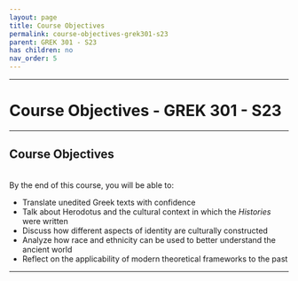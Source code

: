 ```yaml
---
layout: page
title: Course Objectives
permalink: course-objectives-grek301-s23
parent: GREK 301 - S23
has children: no
nav_order: 5
---
```

***

# Course Objectives - GREK 301 - S23

***

## Course Objectives
&nbsp;  
By the end of this course, you will be able to:

- Translate unedited Greek texts with confidence
- Talk about Herodotus and the cultural context in which the *Histories* were written
- Discuss how different aspects of identity are culturally constructed
- Analyze how race and ethnicity can be used to better understand the ancient world
- Reflect on the applicability of modern theoretical frameworks to the past

***

